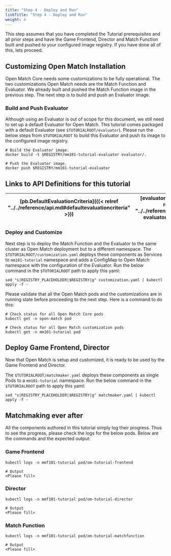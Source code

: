 ```yaml
---
title: "Step 4 - Deploy and Run"
linkTitle: "Step 4 - Deploy and Run"
weight: 4
---
```


This step assumes that you have completed the Tutorial prerequisites and all prior steps and have the Game Frontend, Director and Match Function built and pushed to your configured image registry. If you have done all of this, lets proceed.

## Customizing Open Match Installation

Open Match Core needs some customizations to be fully operational. The two customizations Open Match needs are the Match Function and Evaluator. We already built and pushed the Match Function image in the previous step. The next step is to build and push an Evaluator image.

### Build and Push Evaluator

Although using an Evaluator is out of scope for this document, we still need to set up a default Evaluator for Open Match. This tutorial comes packaged with a default Evaluator (see ```$TUTORIALROOT/evaluator```). Please run the below steps from ```$TUTORIALROOT``` to build this Evaluator and push its image to the configured image registry.

```
# Build the Evaluator image.
docker build -t $REGISTRY/mm101-tutorial-evaluator evaluator/.

# Push the Evaluator image.
docker push $REGISTRY/mm101-tutorial-evaluator
```

## Links to API Definitions for this tutorial

| [pb.DefaultEvaluationCriteria]({{< relref "../../reference/api.md#defaultevaluationcriteria" >}}) | [evaluator.Evaluate]({{< relref "../../reference/api.md#api-evaluator-proto" >}}) |
| ----- | ---- | 

### Deploy and Customize

Next step is to deploy the Match Function and the Evaluator to the same cluster as Open Match deployment but to a different namespace. The ```$TUTORIALROOT/customization.yaml``` deploys these components as Services to ```mm101-tutorial``` namespace and adds a ConfigMap to Open Match namespace with the configuration of the Evaluator. Run the below command in the ```$TUTORIALROOT``` path to apply this yaml:

```
sed "s|REGISTRY_PLACEHOLDER|$REGISTRY|g" customization.yaml | kubectl apply -f -
```

Please validate that all the Open Match pods and the customizations are in running state before proceeding to the next step. Here is a command to do this:

```
# Check status for all Open Match Core pods
kubectl get -n open-match pod

# Check status for all Open Match customization pods
kubectl get -n mm101-tutorial pod
```

## Deploy Game Frontend, Director

Now that Open Match is setup and customized, it is ready to be used by the Game Frontend and Director.

The ```$TUTORIALROOT/matchmaker.yaml``` deploys these components as single Pods to a ```mm101-tutorial``` namespace. Run the below command in the ```$TUTORIALROOT``` path to apply this yaml:

```
sed "s|REGISTRY_PLACEHOLDER|$REGISTRY|g" matchmaker.yaml | kubectl apply -f -
```

## Matchmaking ever after

All the components authored in this tutorial simply log their progress. Thus to see the progress, please check the logs for the below pods. Below are the commands and the expected output:

### Game Frontend

```
kubectl logs -n mmf101-tutorial pod/om-tutorial-frontend

# Output
<Please fill>
```

### Director

```
kubectl logs -n mmf101-tutorial pod/om-tutorial-director

# Output
<Please fill>
```

### Match Function

```
kubectl logs -n mmf101-tutorial pod/om-tutorial-matchfunction

# Output
<Please fill>
```
